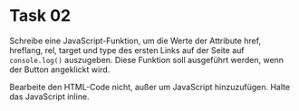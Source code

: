 # Task 02

Schreibe eine JavaScript-Funktion, um die Werte der Attribute href, hreflang, rel, target und type des ersten Links auf der Seite auf `console.log()` auszugeben. Diese Funktion soll ausgeführt werden, wenn der Button angeklickt wird.

Bearbeite den HTML-Code nicht, außer um JavaScript hinzuzufügen.
Halte das JavaScript inline.